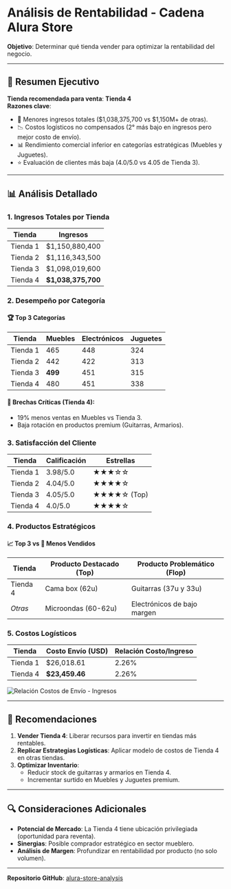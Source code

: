 # Análisis de Rentabilidad - Cadena Alura Store  

**Objetivo**: Determinar qué tienda vender para optimizar la rentabilidad del negocio.  

---

## 📌 Resumen Ejecutivo  
**Tienda recomendada para venta**: **Tienda 4**  
**Razones clave**:  
- 🚩 Menores ingresos totales ($1,038,375,700 vs $1,150M+ de otras).  
- 📉 Costos logísticos no compensados (2° más bajo en ingresos pero mejor costo de envío).  
- 📊 Rendimiento comercial inferior en categorías estratégicas (Muebles y Juguetes).  
- ⭐ Evaluación de clientes más baja (4.0/5.0 vs 4.05 de Tienda 3).  

---

## 📊 Análisis Detallado  

### 1. Ingresos Totales por Tienda  
| Tienda   | Ingresos             | 
|----------|----------------------|  
| Tienda 1 | $1,150,880,400       |  
| Tienda 2 | $1,116,343,500       |  
| Tienda 3 | $1,098,019,600       |  
| Tienda 4 | **$1,038,375,700**   |  

### 2. Desempeño por Categoría  
#### 🏆 **Top 3 Categorías**  
| Tienda   | Muebles  | Electrónicos | Juguetes |  
|----------|---------|--------------|----------|  
| Tienda 1 | 465     | 448          | 324      |  
| Tienda 2 | 442     | 422          | 313      |  
| Tienda 3 | **499** | 451          | 315      |  
| Tienda 4 | 480     | 451          | 338      |  

#### 🚨 **Brechas Críticas (Tienda 4)**:  
- 19% menos ventas en Muebles vs Tienda 3.  
- Baja rotación en productos premium (Guitarras, Armarios).  

### 3. Satisfacción del Cliente  
| Tienda   | Calificación | Estrellas       |  
|----------|--------------|-----------------|  
| Tienda 1 | 3.98/5.0     | ★★★☆☆           |  
| Tienda 2 | 4.04/5.0     | ★★★★☆           |  
| Tienda 3 | 4.05/5.0     | ★★★★☆ (Top)     |  
| Tienda 4 | 4.0/5.0      | ★★★★☆           |  

### 4. Productos Estratégicos  
#### 📈 **Top 3 vs 🚨 Menos Vendidos**  
| Tienda   | Producto Destacado (Top)       | Producto Problemático (Flop)  |  
|----------|--------------------------------|-------------------------------|  
| Tienda 4 | Cama box (62u)                 | Guitarras (37u y 33u)         |  
| *Otras*  | Microondas (60-62u)            | Electrónicos de bajo margen   |  

### 5. Costos Logísticos  
| Tienda   | Costo Envío (USD) | Relación Costo/Ingreso |  
|----------|-------------------|------------------------|  
| Tienda 1 | $26,018.61        | 2.26%                  |  
| Tienda 4 | **$23,459.46**    | 2.26%                  |  

![Relación Costos de Envío - Ingresos](https://via.placeholder.com/800x400.png?text=Gráfico+Costos+vs+Ingresos)  

---

## 🎯 Recomendaciones  
1. **Vender Tienda 4**: Liberar recursos para invertir en tiendas más rentables.  
2. **Replicar Estrategias Logísticas**: Aplicar modelo de costos de Tienda 4 en otras tiendas.  
3. **Optimizar Inventario**:  
   - Reducir stock de guitarras y armarios en Tienda 4.  
   - Incrementar surtido en Muebles y Juguetes premium.  

---

## 🔍 Consideraciones Adicionales  
- **Potencial de Mercado**: La Tienda 4 tiene ubicación privilegiada (oportunidad para reventa).  
- **Sinergias**: Posible comprador estratégico en sector mueblero.  
- **Análisis de Margen**: Profundizar en rentabilidad por producto (no solo volumen).  

---

**Repositorio GitHub**: [alura-store-analysis](https://github.com/tu_usuario/alura-store-analysis)  
